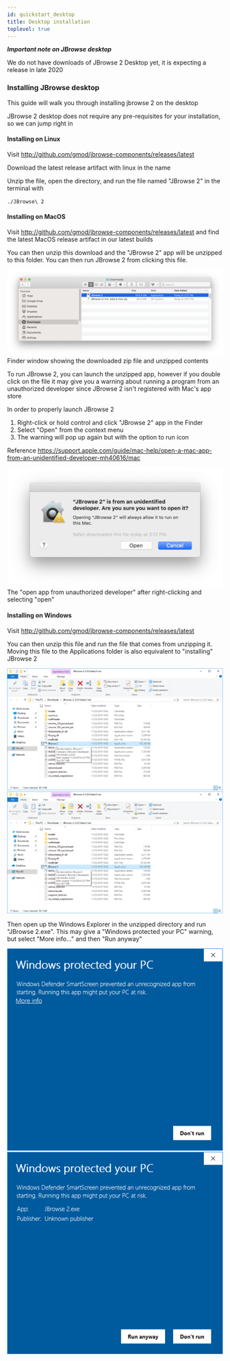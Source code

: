 ```yaml
---
id: quickstart_desktop
title: Desktop installation
toplevel: true
---
```


**_Important note on JBrowse desktop_**

We do not have downloads of JBrowse 2 Desktop yet, it is expecting a release
in late 2020

### Installing JBrowse desktop

This guide will walk you through installing jbrowse 2 on the desktop

JBrowse 2 desktop does not require any pre-requisites for your installation, so
we can jump right in

#### Installing on Linux

Visit http://github.com/gmod/jbrowse-components/releases/latest

Download the latest release artifact with linux in the name

Unzip the file, open the directory, and run the file named "JBrowse 2" in the
terminal with

    ./JBrowse\ 2

#### Installing on MacOS

Visit http://github.com/gmod/jbrowse-components/releases/latest and find the
latest MacOS release artifact in our latest builds

You can then unzip this download and the "JBrowse 2" app will be unzipped to
this folder. You can then run JBrowse 2 from clicking this file.

![](./img/installation_mac_download.png)
Finder window showing the downloaded zip file and unzipped contents

To run JBrowse 2, you can launch the unzipped app, however if you double click
on the file it may give you a warning about running a program from an
unauthorized developer since JBrowse 2 isn't registered with Mac's app store

In order to properly launch JBrowse 2

1. Right-click or hold control and click "JBrowse 2" app in the Finder
2. Select "Open" from the context menu
3. The warning will pop up again but with the option to run icon

Reference
https://support.apple.com/guide/mac-help/open-a-mac-app-from-an-unidentified-developer-mh40616/mac

![](./img/installation_mac_protect2.png)
The "open app from unauthorized developer" after right-clicking and selecting "open"

#### Installing on Windows

Visit http://github.com/gmod/jbrowse-components/releases/latest

You can then unzip this file and run the file that comes from unzipping it.
Moving this file to the Applications folder is also equivalent to "installing"
JBrowse 2

![](./img/installation_win_unzip.png)
![](./img/installation_win_run.png)

Then open up the Windows Explorer in the unzipped directory and run "JBrowse
2.exe". This may give a "Windows protected your PC" warning, but select "More
info..." and then "Run anyway"

![](./img/installation_win_protect2.png)
![](./img/installation_win_protect.png)
